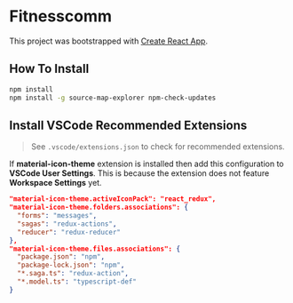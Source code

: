 # Fitnesscomm

This project was bootstrapped with [Create React App](https://github.com/facebook/create-react-app).

## How To Install

```sh
npm install
npm install -g source-map-explorer npm-check-updates
```

## Install VSCode Recommended Extensions

> See `.vscode/extensions.json` to check for recommended extensions.

If **material-icon-theme** extension is installed then add this configuration to **VSCode User Settings**. This is because the extension does not feature **Workspace Settings** yet.

```json
"material-icon-theme.activeIconPack": "react_redux",
"material-icon-theme.folders.associations": {
  "forms": "messages",
  "sagas": "redux-actions",
  "reducer": "redux-reducer"
},
"material-icon-theme.files.associations": {
  "package.json": "npm",
  "package-lock.json": "npm",
  "*.saga.ts": "redux-action",
  "*.model.ts": "typescript-def"
}
```

